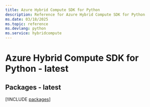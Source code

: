```yaml
---
title: Azure Hybrid Compute SDK for Python
description: Reference for Azure Hybrid Compute SDK for Python
ms.date: 03/18/2025
ms.topic: reference
ms.devlang: python
ms.service: hybridcompute
---
```

# Azure Hybrid Compute SDK for Python - latest
## Packages - latest
[!INCLUDE [packages](hybrid-compute-index.md)]